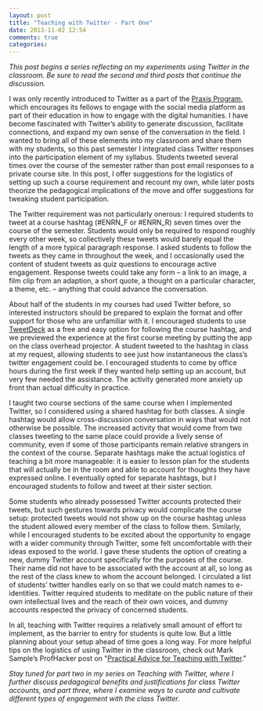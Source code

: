 ```yaml
---
layout: post
title: "Teaching with Twitter - Part One"
date: 2013-11-02 12:54
comments: true
categories: 
---
```

<em>This post begins a series reflecting on my experiments using Twitter in the classroom. Be sure to read the second and third posts that continue the discussion.</em>

I was only recently introduced to Twitter as a part of the <a href="http://praxis.scholarslab.org/">Praxis Program</a>, which encourages its fellows to engage with the social media platform as part of their education in how to engage with the digital humanities. I have become fascinated with Twitter’s ability to generate discussion, facilitate connections, and expand my own sense of the conversation in the field. I wanted to bring all of these elements into my classroom and share them with my students, so this past semester I integrated class Twitter responses into the participation element of my syllabus. Students tweeted several times over the course of the semester rather than post email responses to a private course site. In this post, I offer suggestions for the logistics of setting up such a course requirement and recount my own, while later posts theorize the pedagogical implications of the move and offer suggestions for tweaking student participation.  

The Twitter requirement was not particularly onerous: I required students to tweet at a course hashtag (#ENRN_F or #ENRN_R) seven times over the course of the semester. Students would only be required to respond roughly every other week, so collectively these tweets would barely equal the length of a more typical paragraph response. I asked students to follow the tweets as they came in throughout the week, and I occasionally used the content of student tweets as quiz questions to encourage active engagement. Response tweets could take any form – a link to an image, a film clip from an adaption, a short quote, a thought on a particular character, a theme, etc. – anything that could advance the conversation.  

About half of the students in my courses had used Twitter before, so interested instructors should be prepared to explain the format and offer support for those who are unfamiliar with it. I encouraged students to use <a href="http://tweetdeck.com/">TweetDeck</a> as a free and easy option for following the course hashtag, and we previewed the experience at the first course meeting by putting the app on the class overhead projector. A student tweeted to the hashtag in class at my request, allowing students to see just how instantaneous the class’s twitter engagement could be. I encouraged students to come by office hours during the first week if they wanted help setting up an account, but very few needed the assistance. The activity generated more anxiety up front than actual difficulty in practice.  

I taught two course sections of the same course when I implemented Twitter, so I considered using a shared hashtag for both classes. A single hashtag would allow cross-discussion conversation in ways that would not otherwise be possible. The increased activity that would come from two classes tweeting to the same place could provide a lively sense of community, even if some of those participants remain relative strangers in the context of the course. Separate hashtags make the actual logistics of teaching a bit more manageable: it is easier to lesson plan for the students that will actually be in the room and able to account for thoughts they have expressed online. I eventually opted for separate hashtags, but I encouraged students to follow and tweet at their sister section.  

Some students who already possessed Twitter accounts protected their tweets, but such gestures towards privacy would complicate the course setup: protected tweets would not show up on the course hashtag unless the student allowed every member of the class to follow them. Similarly, while I encouraged students to be excited about the opportunity to engage with a wider community through Twitter, some felt uncomfortable with their ideas exposed to the world. I gave these students the option of creating a new, dummy Twitter account specifically for the purposes of the course. Their name did not have to be associated with the account at all, so long as the rest of the class knew to whom the account belonged. I circulated a list of students’ twitter handles early on so that we could match names to e-identities. Twitter required students to meditate on the public nature of their own intellectual lives and the reach of their own voices, and dummy accounts respected the privacy of concerned students.  

In all, teaching with Twitter requires a relatively small amount of effort to implement, as the barrier to entry for students is quite low. But a little planning about your setup ahead of time goes a long way. For more helpful tips on the logistics of using Twitter in the classroom, check out Mark Sample’s ProfHacker post on "<a href="http://chronicle.com/blogs/profhacker/practical-advice-for-teaching-with-twitter/26416">Practical Advice for Teaching with Twitter</a>."   

<em>Stay tuned for part two in my series on Teaching with Twitter, where I further discuss pedagogical benefits and justifications for class Twitter accounts, and part three, where I examine ways to curate and cultivate different types of engagement with the class Twitter.</em> 


